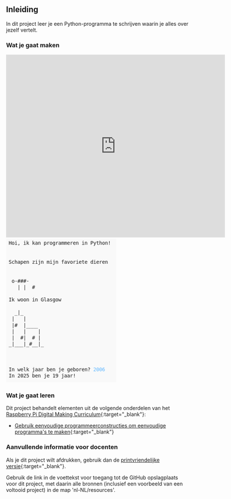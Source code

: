 ## Inleiding

In dit project leer je een Python-programma te schrijven waarin je alles over jezelf vertelt.

### Wat je gaat maken

<div class="trinket">
  <iframe src="https://trinket.io/embed/python/52616197fa?outputOnly=true&start=result" width="600" height="500" frameborder="0" marginwidth="0" marginheight="0" allowfullscreen></iframe>
  <img src="images/me-final.png">
</div>

### Wat je gaat leren

Dit project behandelt elementen uit de volgende onderdelen van het [Raspberry Pi Digital Making Curriculum](http://rpf.io/curriculum){:target="_blank"}:

+ [Gebruik eenvoudige programmeerconstructies om eenvoudige programma's te maken](https://www.raspberrypi.org/curriculum/programming/creator){:target="_blank"}

### Aanvullende informatie voor docenten

Als je dit project wilt afdrukken, gebruik dan de [printvriendelijke versie](https://projects.raspberrypi.org/nl-NL/projects/about-me/print){:target="_blank"}.

Gebruik de link in de voettekst voor toegang tot de GitHub opslagplaats voor dit project, met daarin alle bronnen (inclusief een voorbeeld van een voltooid project) in de map 'nl-NL/resources'.

